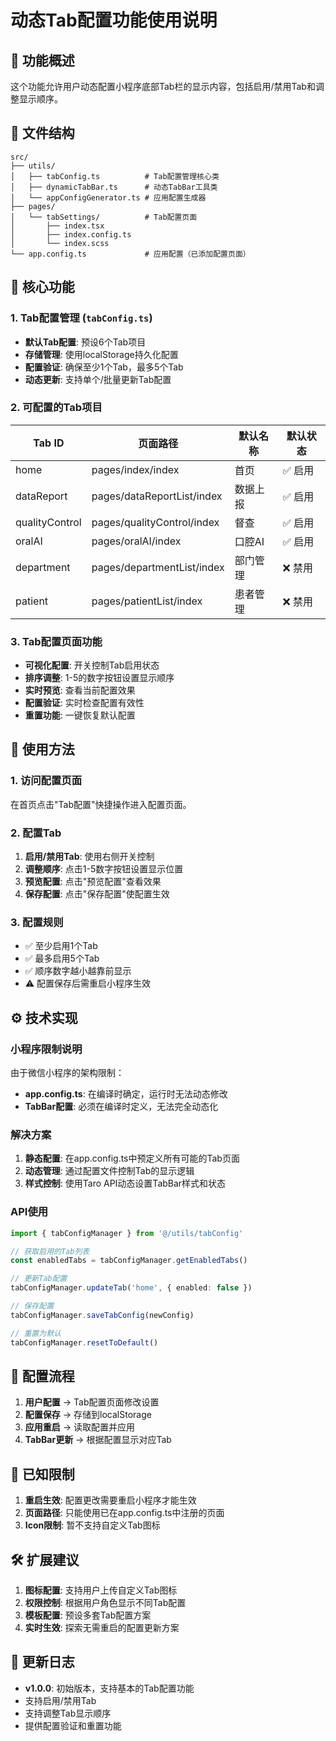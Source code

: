 # 动态Tab配置功能使用说明

## 🚀 功能概述

这个功能允许用户动态配置小程序底部Tab栏的显示内容，包括启用/禁用Tab和调整显示顺序。

## 📁 文件结构

```
src/
├── utils/
│   ├── tabConfig.ts          # Tab配置管理核心类
│   ├── dynamicTabBar.ts      # 动态TabBar工具类
│   └── appConfigGenerator.ts # 应用配置生成器
├── pages/
│   └── tabSettings/          # Tab配置页面
│       ├── index.tsx
│       ├── index.config.ts
│       └── index.scss
└── app.config.ts             # 应用配置（已添加配置页面）
```

## 🔧 核心功能

### 1. Tab配置管理 (`tabConfig.ts`)

- **默认Tab配置**: 预设6个Tab项目
- **存储管理**: 使用localStorage持久化配置
- **配置验证**: 确保至少1个Tab，最多5个Tab
- **动态更新**: 支持单个/批量更新Tab配置

### 2. 可配置的Tab项目

| Tab ID | 页面路径 | 默认名称 | 默认状态 |
|--------|----------|----------|----------|
| home | pages/index/index | 首页 | ✅ 启用 |
| dataReport | pages/dataReportList/index | 数据上报 | ✅ 启用 |
| qualityControl | pages/qualityControl/index | 督查 | ✅ 启用 |
| oralAI | pages/oralAI/index | 口腔AI | ✅ 启用 |
| department | pages/departmentList/index | 部门管理 | ❌ 禁用 |
| patient | pages/patientList/index | 患者管理 | ❌ 禁用 |

### 3. Tab配置页面功能

- **可视化配置**: 开关控制Tab启用状态
- **排序调整**: 1-5的数字按钮设置显示顺序
- **实时预览**: 查看当前配置效果
- **配置验证**: 实时检查配置有效性
- **重置功能**: 一键恢复默认配置

## 📱 使用方法

### 1. 访问配置页面

在首页点击"Tab配置"快捷操作进入配置页面。

### 2. 配置Tab

1. **启用/禁用Tab**: 使用右侧开关控制
2. **调整顺序**: 点击1-5数字按钮设置显示位置
3. **预览配置**: 点击"预览配置"查看效果
4. **保存配置**: 点击"保存配置"使配置生效

### 3. 配置规则

- ✅ 至少启用1个Tab
- ✅ 最多启用5个Tab
- ✅ 顺序数字越小越靠前显示
- ⚠️ 配置保存后需重启小程序生效

## ⚙️ 技术实现

### 小程序限制说明

由于微信小程序的架构限制：
- **app.config.ts**: 在编译时确定，运行时无法动态修改
- **TabBar配置**: 必须在编译时定义，无法完全动态化

### 解决方案

1. **静态配置**: 在app.config.ts中预定义所有可能的Tab页面
2. **动态管理**: 通过配置文件控制Tab的显示逻辑
3. **样式控制**: 使用Taro API动态设置TabBar样式和状态

### API使用

```typescript
import { tabConfigManager } from '@/utils/tabConfig'

// 获取启用的Tab列表
const enabledTabs = tabConfigManager.getEnabledTabs()

// 更新Tab配置
tabConfigManager.updateTab('home', { enabled: false })

// 保存配置
tabConfigManager.saveTabConfig(newConfig)

// 重置为默认
tabConfigManager.resetToDefault()
```

## 🔄 配置流程

1. **用户配置** → Tab配置页面修改设置
2. **配置保存** → 存储到localStorage
3. **应用重启** → 读取配置并应用
4. **TabBar更新** → 根据配置显示对应Tab

## 🐛 已知限制

1. **重启生效**: 配置更改需要重启小程序才能生效
2. **页面路径**: 只能使用已在app.config.ts中注册的页面
3. **Icon限制**: 暂不支持自定义Tab图标

## 🛠️ 扩展建议

1. **图标配置**: 支持用户上传自定义Tab图标
2. **权限控制**: 根据用户角色显示不同Tab配置
3. **模板配置**: 预设多套Tab配置方案
4. **实时生效**: 探索无需重启的配置更新方案

## 📝 更新日志

- **v1.0.0**: 初始版本，支持基本的Tab配置功能
- 支持启用/禁用Tab
- 支持调整Tab显示顺序
- 提供配置验证和重置功能